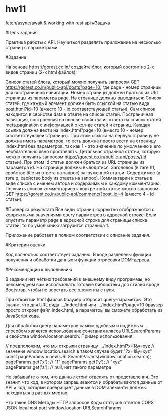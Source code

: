 # hw11
fetch/async/await &amp; working with rest api
#Задача

#Цель задания

Практика работы с API. Научиться разделять приложение на несколько страниц с параметрами.



#Задание

На основе https://gorest.co.in/ создайте блог, который состоит из 2-х видов страниц (2-х html файлов):

Список статей блога, который можно получить запросом GET https://gorest.co.in/public-api/posts?page=10, где page - номер страницы для постраничной навигации. Номер страницы должен браться из URL страницы из параметра page. На странице должны выводиться:
Список статей, где каждый элемент должен быть ссылкой на статью вида post.html?id=10 (вместо 10 - id соответствующей статьи). Сам список находится в свойстве data в ответе на список статей.
Постраничная навигация, построенная на основе свойства из ответа на список статей meta.pagination с информацией о кол-ве статей и страниц. Каждая ссылка должна вести на index.html?page=10 (вместо 10 - номер соответствующей страницы). При этом ссылка на первую страницу не должна иметь параметров, то есть должна просто вести на страницу index.html без параметров, так как 1 - это значение по умолчанию и его необязательно явно проставлять.
Детальная страница статьи, которую можно получить запросом https://gorest.co.in/public-api/posts/{id статьи}. При этом id статьи должен браться из URL страницы из параметра id. На странице должны выводиться:
Заголовок (в тэге h1, свойство title из ответа на запрос) загруженной статьи.
Содержимое (в тэге p, свойство body из ответа на запрос).
Комментарии к статье в виде списка с именем автора и содержимым к каждому комментарию. Получить список комментариев к конкретной статье можно запросом GET https://gorest.co.in/public-api/comments?post_id=4 (вместо 4 - id статьи).


#Проверка результата
Все виды страниц корректно отображаются с корректными значениями query параметров в адресной строке. Если опустить параметр page в адресной строке для страницы списка статей, то по умолчанию загрузится страница 1.

Приложение работает в полном соответствии с описание задания.



#Критерии оценки

Код полностью соответствует заданию.
В коде разделены функции получения и обработки данных и функции отрисовки DOM-дерева.


#Рекомендации к выполнению

В задании нет чётких требований к внешнему виду программы, но рекомендуем вам использовать готовые библиотеки для стилей вроде Bootstrap, чтобы не верстать все элементы с нуля.

При открытии html файлов браузер отбросит query-параметры. Это значит, что для URL вида .../index.html или .../index.html?page=10 браузер просто откроет файл index.html, а параметры вы сможете обработать из JavaScript кода.

Для обработки query параметров самым удобным и надёжным способом является использование сочетания класса URLSearchParams и свойства window.location.search. Пример использования:



// предположим, что мы открыли страницу .../index.html?x=1&y=xyz // значение window.location.search в таком случае будет "?x=1&y=xyz" const pageParams = new URLSearchParams(window.location.search); pageParams.get('x'); // "1" pageParams.get('y'); // "xyz" pageParams.get('z'); // null, нет такого параметра



Не забывайте о том, что данные стоит отделять от представления. Это значит, что код, в котором запрашиваются и обрабатываются данные от API и код, который превращает данные в DOM элементы должны находиться в разных местах.



Что такое DNS 
Методы HTTP запросов 
Коды статусов ответов 
CORS 
JSON 
localhost 
port 
window.location 
URLSearchParams
